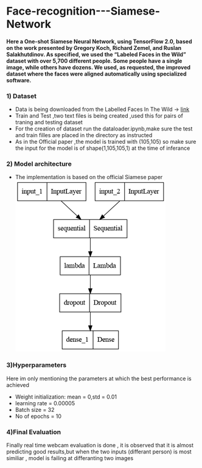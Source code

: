 # Face-recognition---Siamese-Network

#### Here a One-shot Siamese Neural Network, using TensorFlow 2.0, based on the work presented by Gregory Koch, Richard Zemel, and Ruslan Salakhutdinov. As specified, we used the “Labeled Faces in the Wild” dataset with over 5,700 different people. Some people have a single image, while others have dozens. We used, as requested, the improved dataset where the faces were aligned automatically using specialized software.

<h3>1) Dataset</h3>
<ul>
  <li>Data is being downloaded from the Labelled Faces In The Wild -> <a href = "https://drive.google.com/u/0/uc?id=1p1wjaqpTh_5RHfJu4vUh8JJCdKwYMHCp&export=download">link</a></li>
  <li>Train and Test ,two text files is being created ,used this for pairs of traning and testing dataset</li>
  <li>For the creation of dataset run the dataloader.ipynb,make sure the test and train filles are placed in the directory as instructed</li>
  <li>As in the Official paper ,the model is trained with (105,105) so make sure the input for the model is of shape(1,105,105,1) at the time of inferance</li>
</ul>

<h3>2) Model architecture</h3>
<ul>
  <li>The implementation is based on the official Siamese paper</li>
  <img src = "./dataset/model.jpeg" >
</ul>

<h3>3)Hyperparameters</h3>
<p>Here im only mentioning the parameters at which the best performance is achieved</p>
<ul>
  <li>Weight initialization: mean = 0,std = 0.01</li>
  <li>learning rate = 0.00005</li>
  <li>Batch size = 32</li>
  <li>No of epochs = 10</li>
</ul>

<h3>4)Final Evaluation</h3>
<p> Finally real time webcam evaluation is done , it is observed that it is almost predicting good results,but when the two inputs (differant person) is most similiar , model is failing at differanting two images</p>
